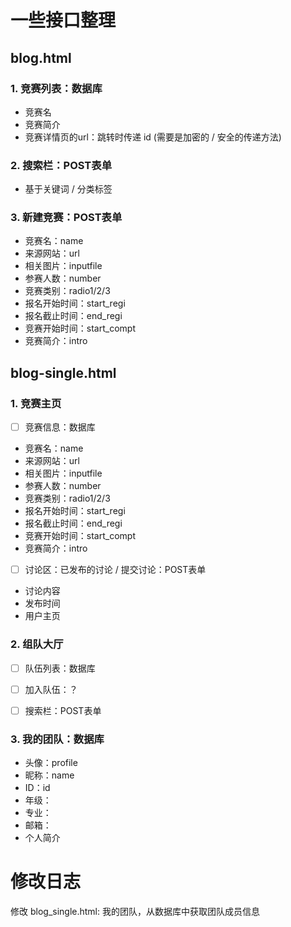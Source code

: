 # 一些接口整理

## blog.html

### 1. 竞赛列表：数据库
* 竞赛名
* 竞赛简介
* 竞赛详情页的url：跳转时传递 id (需要是加密的 / 安全的传递方法)

### 2. 搜索栏：POST表单
* 基于关键词 / 分类标签

### 3. 新建竞赛：POST表单
* 竞赛名：name
* 来源网站：url
* 相关图片：inputfile
* 参赛人数：number
* 竞赛类别：radio1/2/3
* 报名开始时间：start_regi
* 报名截止时间：end_regi
* 竞赛开始时间：start_compt
* 竞赛简介：intro

## blog-single.html

### 1. 竞赛主页
- [ ] 竞赛信息：数据库
* 竞赛名：name
* 来源网站：url
* 相关图片：inputfile
* 参赛人数：number
* 竞赛类别：radio1/2/3
* 报名开始时间：start_regi
* 报名截止时间：end_regi
* 竞赛开始时间：start_compt
* 竞赛简介：intro

- [ ] 讨论区：已发布的讨论 / 提交讨论：POST表单
* 讨论内容
* 发布时间
* 用户主页

### 2. 组队大厅
- [ ] 队伍列表：数据库
- [ ] 加入队伍：？
- [ ] 搜索栏：POST表单


### 3. 我的团队：数据库
* 头像：profile
* 昵称：name
* ID：id
* 年级：
* 专业：
* 邮箱：
* 个人简介


# 修改日志
修改 blog_single.html: 我的团队，从数据库中获取团队成员信息





